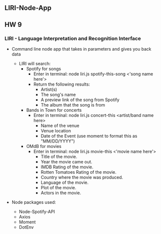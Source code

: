 ## LIRI-Node-App
## HW 9

### LIRI - Language Interpretation and Recognition Interface
* Command line node app that takes in parameters and gives you back data
    * LIRI will search:
        * Spotify for songs
            * Enter in terminal: node liri.js spotify-this-song <'song name here'>
            * Return the following results:
                * Artist(s)
                * The song's name
                * A preview link of the song from Spotify
                * The album that the song is from
        * Bands in Town for concerts
            * Enter in terminal: node liri.js concert-this <artist/band name here>
                * Name of the venue
                * Venue location
                * Date of the Event (use moment to format this as "MM/DD/YYYY")
        * OMdB for movies
            * Enter in terminal: node liri.js movie-this <'movie name here'>
                * Title of the movie.
                * Year the movie came out.
                * IMDB Rating of the movie.
                * Rotten Tomatoes Rating of the movie.
                * Country where the movie was produced.
                * Language of the movie.
                * Plot of the movie.
                * Actors in the movie.


* Node packages used:
    * Node-Spotify-API
    * Axios
    * Moment
    * DotEnv
